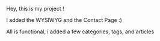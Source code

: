 Hey, this is my project !

I added the WYSIWYG and the Contact Page :)

All is functional, i added a few categories, tags, and articles